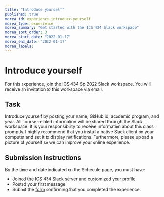 ```yaml
---
title: "Introduce yourself"
published: true
morea_id: experience-introduce-yourself
morea_type: experience
morea_summary: "Get started with the ICS 434 Slack workspace"
morea_sort_order: 3
morea_start_date: "2022-01-17"
morea_end_date: "2022-01-17"
morea_labels:
---
```


# Introduce yourself
For this experience, join the ICS 434 Sp 2022 Slack workspace. You will receive an invitation to this workspace via email. 

## Task

Introduce yourself by posting your name, GitHub id, academic program, and year. All course-related information will be shared through the Slack workspace. It is your responsibility to receive information about this class promptly. 
I highly recommend that you install a native Slack client on your computer and set it to display notifications. Furthermore, please upload a picture of yourself so we can improve your online experience. 

## Submission instructions

By the time and date indicated on the Schedule page, you must have:

  * Joined the ICS 434 Slack server and customized your profile
  * Posted your first message
  * Submit the [form](https://www.cognitoforms.com/MoseliMotsoehli/IntroduceYourself) confirming that you completed the experience.

